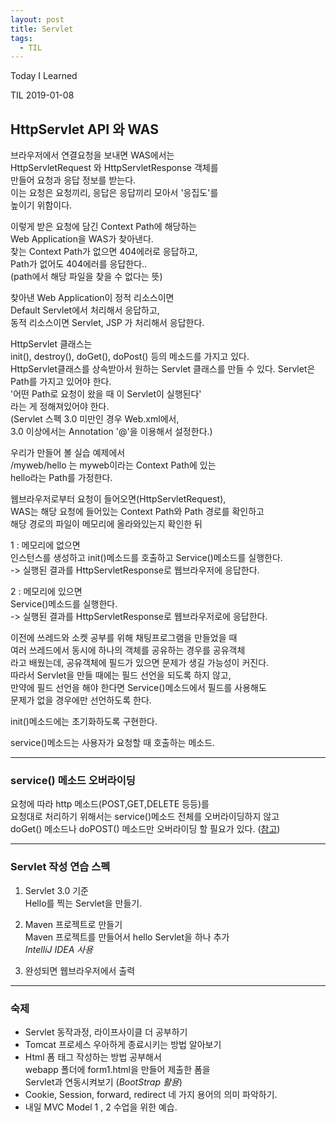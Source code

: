 ```yaml
---
layout: post
title: Servlet
tags:
  - TIL
---
```


Today I Learned

TIL 2019-01-08

## HttpServlet API 와 WAS

브라우저에서 연결요청을 보내면 WAS에서는  
HttpServletRequest 와 HttpServletResponse 객체를  
만들어 요청과 응답 정보를 받는다.  
이는 요청은 요청끼리, 응답은 응답끼리 모아서 '응집도'를  
높이기 위함이다.

이렇게 받은 요청에 담긴 Context Path에 해당하는  
Web Application을 WAS가 찾아낸다.  
찾는 Context Path가 없으면 404에러로 응답하고,  
Path가 없어도 404에러를 응답한다..  
(path에서 해당 파일을 찾을 수 없다는 뜻)  

찾아낸 Web Application이 정적 리소스이면  
Default Servlet에서 처리해서 응답하고,  
동적 리소스이면 Servlet, JSP 가 처리해서 응답한다.

HttpServlet 클래스는  
init(), destroy(), doGet(), doPost() 등의 메소드를  가지고 있다.  
HttpServlet클래스를 상속받아서 원하는 Servlet 클래스를 만들 수 있다.
Servlet은 Path를 가지고 있어야 한다.  
'어떤 Path로 요청이 왔을 때 이 Servlet이 실행된다'  
라는 게 정해져있어야 한다.  
(Servlet 스펙 3.0 미만인 경우 Web.xml에서,  
3.0 이상에서는 Annotation '@'을 이용해서 설정한다.)

우리가 만들어 볼 실습 예제에서  
/myweb/hello 는 myweb이라는 Context Path에 있는  
hello라는 Path를 가정한다.  

웹브라우저로부터 요청이 들어오면(HttpServletRequest),  
WAS는 해당 요청에 들어있는 Context Path와 Path 경로를 확인하고  
해당 경로의 파일이 메모리에 올라와있는지 확인한 뒤  

1 : 메모리에 없으면  
 인스턴스를 생성하고 init()메소드를 호출하고 Service()메소드를 실행한다.  
-> 실행된 결과를 HttpServletResponse로 웹브라우저에 응답한다.  

2 : 메모리에 있으면  
 Service()메소드를 실행한다.  
 -> 실행된 결과를 HttpServletResponse로 웹브라우저로에 응답한다.

이전에 쓰레드와 소켓 공부를 위해 채팅프로그램을 만들었을 때  
여러 쓰레드에서 동시에 하나의 객체를 공유하는 경우를 공유객체  
라고 배웠는데, 공유객체에 필드가 있으면 문제가 생길 가능성이 커진다.  
따라서 Servlet을 만들 때에는 필드 선언을 되도록 하지 않고,  
만약에 필드 선언을 해야 한다면 Service()메소드에서 필드를 사용해도  
문제가 없을 경우에만 선언하도록 한다.

init()메소드에는 초기화하도록 구현한다.  

service()메소드는 사용자가 요청할 때 호출하는 메소드.  

---

### service() 메소드 오버라이딩
  
  요청에 따라 http 메소드(POST,GET,DELETE 등등)를  
  요청대로 처리하기 위해서는 service()메소드 전체를 오버라이딩하지 않고  
  doGet() 메소드나 doPOST() 메소드만 오버라이딩 할 필요가 있다.  ([참고](http://jkkang.net/java/servlet/servlet-3.html))  

---

### Servlet 작성 연습 스펙

1. Servlet 3.0 기준  
  Hello를 찍는 Servlet을 만들기.

2. Maven 프로젝트로 만들기  
  Maven 프로젝트를 만들어서 hello Servlet을 하나 추가  
  *IntelliJ IDEA 사용*

3. 완성되면 웹브라우저에서 출력

---

### 숙제
* Servlet 동작과정, 라이프사이클 더 공부하기
* Tomcat 프로세스 우아하게 종료시키는 방법 알아보기
* Html 폼 태그 작성하는 방법 공부해서   
   webapp 폴더에 form1.html을 만들어 제출한 폼을  
   Servlet과 연동시켜보기 (*BootStrap 활용*)
* Cookie, Session, forward, redirect 네 가지 용어의 의미 파악하기.
* 내일 MVC Model 1 , 2 수업을 위한 예습.
